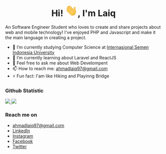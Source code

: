 <h1 align="center">Hi! <img src="https://raw.githubusercontent.com/ABSphreak/ABSphreak/master/gifs/Hi.gif" width="40px" />, I'm Laiq</h1>

An Software Engineer Student who loves to create and share projects about web and mobile technology! I've enjoyed PHP and Javascript and make it the main language in creating a project.


- 🔭 I’m currently studying Computer Science at <a href="https://uisi.ac.id/">Internasional Semen Indonesia University</a>
- 🌱 I’m currently learning about Laravel and ReactJS
- 💬 Feel free to ask me about Web Develompent
- 📫 How to reach me: ahmadlaiq97@gmail.com
- ⚡ Fun fact: I'am like Hiking and Playinng Bridge

  
### Github Statistic
<p align="left">
<a href="https://github.com/ahmadlaiq97">
  <img height="180em" src="https://github-readme-stats-eight-theta.vercel.app/api?username=ahmadlaiq97&show_icons=true&theme=algolia&include_all_commits=true&count_private=true"/>
  <img height="180em" src="https://github-readme-stats-eight-theta.vercel.app/api/top-langs/?username=ahmadlaiq97&layout=compact&langs_count=8&theme=algolia"/>
</a>
</p>

### Reach me on
- ahmadlaiq97@gmail.com
- <a href="https://linkedin.com/in/ahmad-nurul-laiq/">LinkedIn</a>
- <a href="https://www.instagram.com/ahmadlaiq__">Instagram</a>
- <a href="https://www.facebook.com/laiq97/">Facebook</a>
- <a href="https://ww.twitter.com/laiqahmad97">Twitter</a>
